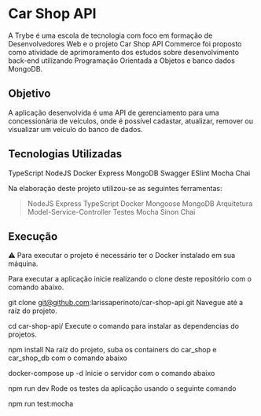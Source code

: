 # Car Shop API
A Trybe é uma escola de tecnologia com foco em formação de Desenvolvedores Web e o projeto Car Shop API Commerce foi proposto como atividade de aprimoramento dos estudos sobre desenvolvimento back-end utilizando Programação Orientada a Objetos e banco dados MongoDB.

## Objetivo
A aplicação desenvolvida é uma API de gerenciamento para uma concessionária de veículos, onde é possível cadastar, atualizar, remover ou visualizar um veículo do banco de dados.

## Tecnologias Utilizadas
TypeScript NodeJS Docker Express MongoDB Swagger ESlint Mocha Chai

Na elaboração deste projeto utilizou-se as seguintes ferramentas:

> NodeJS
Express
TypeScript
Docker
Mongoose
MongoDB
Arquitetura Model-Service-Controller
Testes
Mocha
Sinon
Chai

## Execução
⚠️ Para executar o projeto é necessário ter o Docker instalado em sua máquina.

Para executar a aplicação inicie realizando o clone deste repositório com o comando abaixo.

git clone git@github.com:larissaperinoto/car-shop-api.git
Navegue até a raíz do projeto.

cd car-shop-api/
Execute o comando para instalar as dependencias do projetos.

npm install
Na raíz do projeto, suba os containers do car_shop e car_shop_db com o comando abaixo

docker-compose up -d
Inicie o servidor com o comando abaixo

npm run dev
Rode os testes da aplicação usando o seguinte comando

npm run test:mocha

